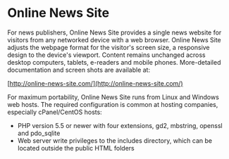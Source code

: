 # Online News Site

For news publishers, Online News Site provides a single news website for visitors from any networked device with a web browser. Online News Site adjusts the webpage format for the visitor's screen size, a responsive design to the device's viewport. Content remains unchanged across desktop computers, tablets, e-readers and mobile phones. More-detailed documentation and screen shots are available at:

   [http://online-news-site.com/](http://online-news-site.com/)

For maximum portability, Online News Site runs from Linux and Windows web hosts. The required configuration is common at hosting companies, especially cPanel/CentOS hosts:

* PHP version 5.5 or newer with four extensions, gd2, mbstring, openssl and pdo_sqlite
* Web server write privileges to the includes directory, which can be located outside the public HTML folders